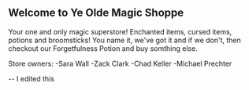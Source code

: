 ## Welcome to Ye Olde Magic Shoppe

Your one and only magic superstore! Enchanted items, cursed items, potions and broomsticks! You name it, we've got it and if we don't, then checkout our Forgetfulness Potion and buy somthing else.

Store owners:
-Sara Wall
-Zack Clark
-Chad Keller
-Michael Prechter

-- I edited this
